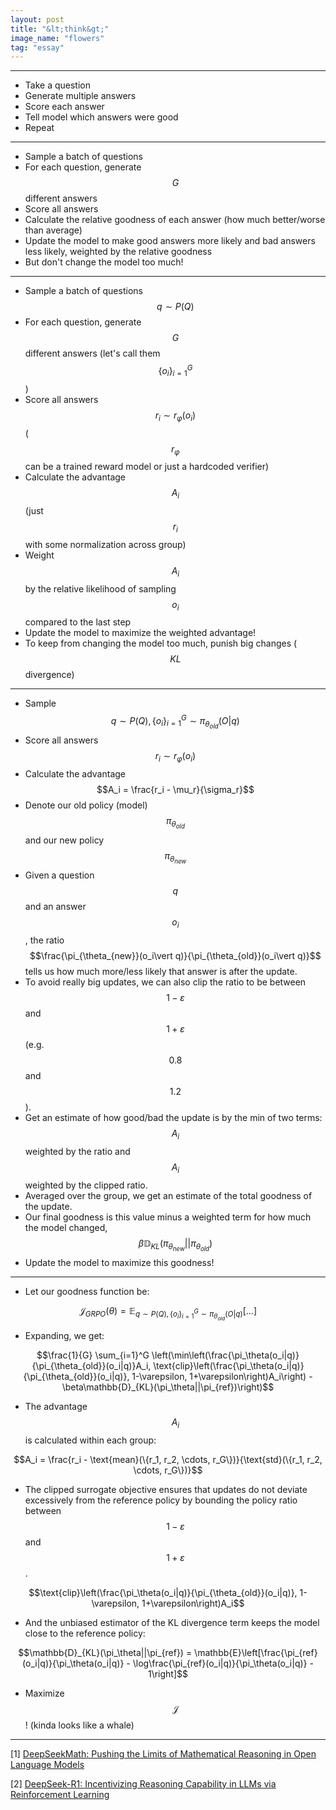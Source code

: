 ```yaml
---
layout: post
title: "&lt;think&gt;"
image_name: "flowers"
tag: "essay"
---
```


---

- Take a question
- Generate multiple answers
- Score each answer
- Tell model which answers were good
- Repeat

___

- Sample a batch of questions
- For each question, generate $$G$$ different answers
- Score all answers
- Calculate the relative goodness of each answer (how much better/worse than average)
- Update the model to make good answers more likely and bad answers less likely, weighted by the relative goodness
- But don't change the model too much!

___

- Sample a batch of questions $$q \sim P(Q)$$
- For each question, generate $$G$$ different answers (let's call them $$\{o_i\}_{i=1}^G$$)
- Score all answers $$r_i \sim r_{\varphi}(o_i)$$ ($$r_{\varphi}$$ can be a trained reward model or just a hardcoded verifier)
- Calculate the advantage $$A_i$$ (just $$r_i$$ with some normalization across group)
- Weight $$A_i$$ by the relative likelihood of sampling $$o_i$$ compared to the last step
- Update the model to maximize the weighted advantage!
- To keep from changing the model too much, punish big changes ($$KL$$ divergence)

___

- Sample $$q \sim P(Q), \{o_i\}^G_{i=1}\sim \pi_{\theta_{old}}(O\vert q)$$
- Score all answers $$r_i \sim r_{\varphi}(o_i)$$
- Calculate the advantage $$A_i = \frac{r_i - \mu_r}{\sigma_r}$$
- Denote our old policy (model) $$\pi_{\theta_{old}}$$ and our new policy $$\pi_{\theta_{new}}$$
- Given a question $$q$$ and an answer $$o_i$$, the ratio $$\frac{\pi_{\theta_{new}}(o_i\vert q)}{\pi_{\theta_{old}}(o_i\vert q)}$$ tells us how much more/less likely that answer is after the update.
- To avoid really big updates, we can also clip the ratio to be between $$1 - \varepsilon$$ and $$1 + \varepsilon$$ (e.g. $$0.8$$ and $$1.2$$).
- Get an estimate of how good/bad the update is by the min of two terms: $$A_i$$ weighted by the ratio and $$A_i$$ weighted by the clipped ratio.
- Averaged over the group, we get an estimate of the total goodness of the update.
- Our final goodness is this value minus a weighted term for how much the model changed, $$\beta\mathbb{D}_{KL}(\pi_{\theta_{new}} \vert\vert \pi_{\theta_{old}})$$
- Update the model to maximize this goodness!

___

- Let our goodness function be:

$$\mathcal{J}_{GRPO}(\theta) = \mathbb{E}_{q\sim P(Q), \{o_i\}^G_{i=1}\sim \pi_{\theta_{old}}(O\vert q)} \left[ ... \right]$$

- Expanding, we get:

$$\frac{1}{G} \sum_{i=1}^G \left(\min\left(\frac{\pi_\theta(o_i|q)}{\pi_{\theta_{old}}(o_i|q)}A_i, \text{clip}\left(\frac{\pi_\theta(o_i|q)}{\pi_{\theta_{old}}(o_i|q)}, 1-\varepsilon, 1+\varepsilon\right)A_i\right) - \beta\mathbb{D}_{KL}(\pi_\theta||\pi_{ref})\right)$$

- The advantage $$A_i$$ is calculated within each group:

$$A_i = \frac{r_i - \text{mean}(\{r_1, r_2, \cdots, r_G\})}{\text{std}(\{r_1, r_2, \cdots, r_G\})}$$

- The clipped surrogate objective ensures that updates do not deviate excessively from the reference policy by bounding the policy ratio between $$1 - \varepsilon$$ and $$1 + \varepsilon$$.

$$\text{clip}\left(\frac{\pi_\theta(o_i|q)}{\pi_{\theta_{old}}(o_i|q)}, 1-\varepsilon, 1+\varepsilon\right)A_i$$

- And the unbiased estimator of the KL divergence term keeps the model close to the reference policy:

$$\mathbb{D}_{KL}(\pi_\theta||\pi_{ref}) = \mathbb{E}\left[\frac{\pi_{ref}(o_i|q)}{\pi_\theta(o_i|q)} - \log\frac{\pi_{ref}(o_i|q)}{\pi_\theta(o_i|q)} - 1\right]$$

- Maximize $$\mathcal{J}$$! (kinda looks like a whale)

---


[1] [DeepSeekMath: Pushing the Limits of Mathematical Reasoning in Open Language Models](https://arxiv.org/pdf/2402.03300)

[2] [DeepSeek-R1: Incentivizing Reasoning Capability in LLMs via Reinforcement Learning](https://arxiv.org/pdf/2501.12948)